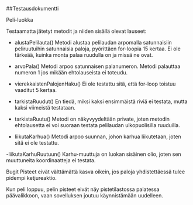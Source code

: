##Testausdokumentti

Peli-luokka

Testaamatta jätetyt metodit ja niiden sisällä olevat lauseet:

- alustaPelilauta()
Metodi alustaa pelilaudan arpomalla satunnaisiin peliruutuihin satunnaisia paloja, pyörittäen for-loopia 15 kertaa. Ei ole tärkeää, kuinka monta palaa ruudulla on ja missä ne ovat.

- arvoPala()
Metodi arpoo satunnaisen palanumeron. Metodi palauttaa numeron 1 jos mikään ehtolauseista ei toteudu.

- vierekkaistenPalojenHaku()
Ei ole testattu sitä, että for-loop toistuu vaaditut 5 kertaa.

- tarkistaRuudut()
En tiedä, miksi kaksi ensimmäistä riviä ei testata, mutta kaksi viimeistä testataan.

- tarkistaRuutu()
Metodi on näkyvyydeltään private, joten metodin ehtolausetta ei voi suoraan testata pelilaudan ulkopuolisilla ruuduilla.

- liikutaKarhua()
Metodi arpoo suunnan, johon karhua liikutetaan, joten sitä ei ole testattu.

-liikutaKarhuRuutuun()
Karhu-muuttuja on luokan sisäinen olio, joten sen muuttuneita koordinaatteja ei testata.

Bugit
Pisteet eivät välttämättä kasva oikein, jos paloja yhdistettäessä tulee pidempi ketjureaktio.

Kun peli loppuu, pelin pisteet eivät näy pistetilastossa palatessa päävalikkoon, vaan sovelluksen joutuu käynnistämään uudelleen.
